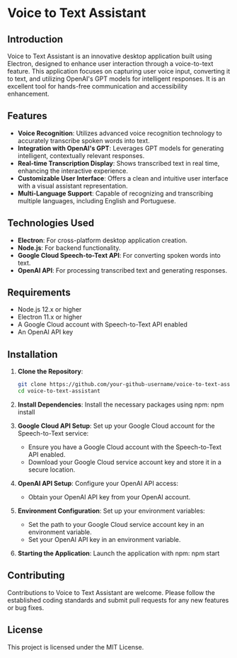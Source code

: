 # Voice to Text Assistant

## Introduction

Voice to Text Assistant is an innovative desktop application built using Electron, designed to enhance user interaction through a voice-to-text feature. This application focuses on capturing user voice input, converting it to text, and utilizing OpenAI's GPT models for intelligent responses. It is an excellent tool for hands-free communication and accessibility enhancement.

## Features

- **Voice Recognition**: Utilizes advanced voice recognition technology to accurately transcribe spoken words into text.
- **Integration with OpenAI's GPT**: Leverages GPT models for generating intelligent, contextually relevant responses.
- **Real-time Transcription Display**: Shows transcribed text in real time, enhancing the interactive experience.
- **Customizable User Interface**: Offers a clean and intuitive user interface with a visual assistant representation.
- **Multi-Language Support**: Capable of recognizing and transcribing multiple languages, including English and Portuguese.

## Technologies Used

- **Electron**: For cross-platform desktop application creation.
- **Node.js**: For backend functionality.
- **Google Cloud Speech-to-Text API**: For converting spoken words into text.
- **OpenAI API**: For processing transcribed text and generating responses.

## Requirements

- Node.js 12.x or higher
- Electron 11.x or higher
- A Google Cloud account with Speech-to-Text API enabled
- An OpenAI API key

## Installation

1. **Clone the Repository**:
   ```bash
   git clone https://github.com/your-github-username/voice-to-text-assistant.git
   cd voice-to-text-assistant

2. **Install Dependencies**:
    Install the necessary packages using npm:
    npm install

3. **Google Cloud API Setup**:
    Set up your Google Cloud account for the Speech-to-Text service:
    - Ensure you have a Google Cloud account with the Speech-to-Text API enabled.
    - Download your Google Cloud service account key and store it in a secure location.

4. **OpenAI API Setup**:
    Configure your OpenAI API access:
    - Obtain your OpenAI API key from your OpenAI account.

5. **Environment Configuration**:
    Set up your environment variables:
    - Set the path to your Google Cloud service account key in an environment variable.
    - Set your OpenAI API key in an environment variable.

6. **Starting the Application**:
    Launch the application with npm:
    npm start

## Contributing

Contributions to Voice to Text Assistant are welcome. Please follow the established coding standards and submit pull requests for any new features or bug fixes.

## License

This project is licensed under the MIT License.

